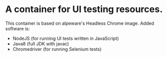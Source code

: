 # A container for UI testing resources.

This container is based on alpeware's Headless Chrome image.  Added software is:
 * NodeJS (for running UI tests written in JavaScript)
 * Java8 (full JDK with javac)
 * Chromedriver (for running Selenium tests)

